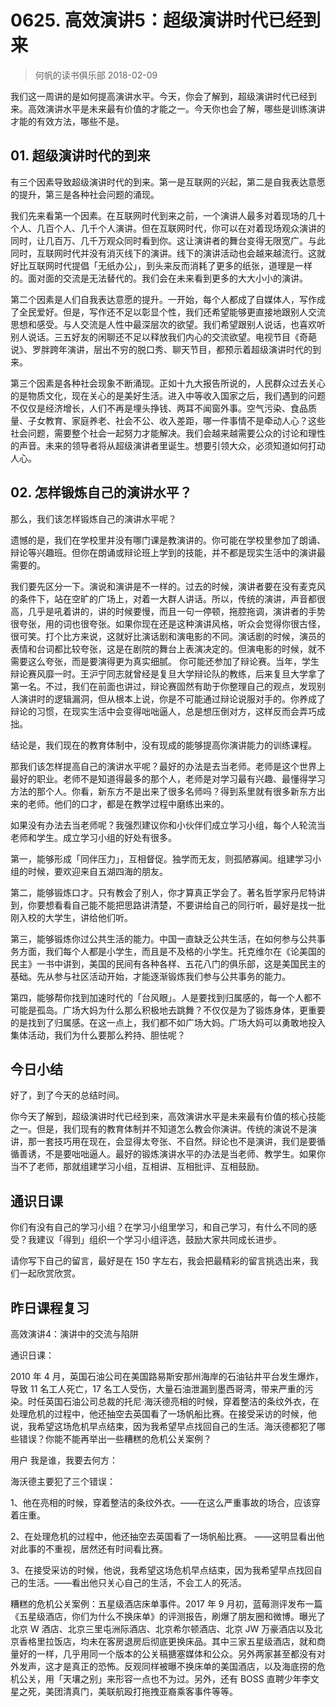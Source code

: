 # 0625. 高效演讲5：超级演讲时代已经到来
> 何帆的读书俱乐部
2018-02-09

我们这一周讲的是如何提高演讲水平。今天，你会了解到，超级演讲时代已经到来。高效演讲水平是未来最有价值的才能之一。今天你也会了解，哪些是训练演讲才能的有效方法，哪些不是。

## 01. 超级演讲时代的到来

有三个因素导致超级演讲时代的到来。第一是互联网的兴起，第二是自我表达意愿的提升，第三是各种社会问题的涌现。

我们先来看第一个因素。在互联网时代到来之前，一个演讲人最多对着现场的几十个人、几百个人、几千个人演讲。但在互联网时代，你可以在对着现场观众演讲的同时，让几百万、几千万观众同时看到你。这让演讲者的舞台变得无限宽广。与此同时，互联网时代并没有消灭线下的演讲。线下的演讲活动也会越来越流行。这就好比互联网时代提倡「无纸办公」，到头来反而消耗了更多的纸张，道理是一样的。面对面的交流是无法替代的。我们会在未来看到更多的大大小小的演讲。

第二个因素是人们自我表达意愿的提升。一开始，每个人都成了自媒体人，写作成了全民爱好。但是，写作还不足以彰显个性，我们还希望能够更直接地跟别人交流思想和感受。与人交流是人性中最深层次的欲望。我们希望跟别人说话，也喜欢听别人说话。三五好友的闲聊还不足以释放我们内心的交流欲望。电视节目《奇葩说》、罗胖跨年演讲，层出不穷的脱口秀、聊天节目，都预示着超级演讲时代的到来。

第三个因素是各种社会现象不断涌现。正如十九大报告所说的，人民群众过去关心的是物质文化，现在关心的是美好生活。进入中等收入国家之后，我们遇到的问题不仅仅是经济增长，人们不再是埋头挣钱、两耳不闻窗外事。空气污染、食品质量、子女教育、家庭养老、社会不公、收入差距，哪一件事情不是牵动人心？这些社会问题，需要整个社会一起努力才能解决。我们会越来越需要公众的讨论和理性的声音。未来的领导者将从超级演讲者里诞生。想要引领大众，必须知道如何打动人心。

## 02. 怎样锻炼自己的演讲水平？

那么，我们该怎样锻炼自己的演讲水平呢？

遗憾的是，我们在学校里并没有哪门课是教演讲的。你可能在学校里参加了朗诵、辩论等兴趣班。但你在朗诵或辩论班上学到的技能，并不都是现实生活中的演讲最需要的。

我们要先区分一下。演说和演讲是不一样的。过去的时候，演讲者要在没有麦克风的条件下，站在空旷的广场上，对着一大群人讲话。所以，传统的演讲，声音都很高，几乎是吼着讲的，讲的时候要慢，而且一句一停顿，拖腔拖调，演讲者的手势很夸张，用的词也很夸张。如果你现在还是这种演讲风格，听众会觉得你很古怪，很可笑。打个比方来说，这就好比演话剧和演电影的不同。演话剧的时候，演员的表情和台词都比较夸张，这是在剧院的舞台上表演决定的。但演电影的时候，就不需要这么夸张，而是要演得更为真实细腻。
你可能还参加了辩论赛。当年，学生辩论赛风靡一时。王沪宁同志就曾经是复旦大学辩论队的教练，后来复旦大学拿了第一名。不过，我们在前面也讲过，辩论赛固然有助于你整理自己的观点，发现别人演讲时的逻辑漏洞，但从根本上说，你是不可能通过辩论说服对手的。你养成了辩论的习惯，在现实生活中会变得咄咄逼人，总是想压倒对方，这样反而会弄巧成拙。

结论是，我们现在的教育体制中，没有现成的能够提高你演讲能力的训练课程。

那我们该怎样提高自己的演讲水平呢？最好的办法是去当老师。老师是这个世界上最好的职业。老师不是知道得最多的那个人，老师是对学习最有兴趣、最懂得学习方法的那个人。你看，新东方不是出来了很多名师吗？得到系里就有很多新东方出来的老师。他们的口才，都是在教学过程中磨练出来的。

如果没有办法去当老师呢？我强烈建议你和小伙伴们成立学习小组，每个人轮流当老师和学生。成立学习小组的好处有很多。

第一，能够形成「同伴压力」，互相督促。独学而无友，则孤陋寡闻。组建学习小组的时候，要欢迎来自五湖四海的朋友。

第二，能够锻炼口才。只有教会了别人，你才算真正学会了。著名哲学家丹尼特讲到，你要想看看自己能不能把思路讲清楚，不要讲给自己的同行听，最好是找一批刚入校的大学生，讲给他们听。

第三，能够锻炼你过公共生活的能力。中国一直缺乏公共生活，在如何参与公共事务方面，我们每个人都是小学生，而且是不及格的小学生。托克维尔在《论美国的民主》一书中讲到，美国的民间有各种各样、五花八门的俱乐部，这是美国民主的基础。先从参与社区活动开始，才能逐渐锻炼我们参与公共事务的能力。

第四，能够帮你找到加速时代的「台风眼」。人是要找到归属感的，每一个人都不可能是孤岛。广场大妈为什么那么积极地去跳舞？不仅仅是为了锻炼身体，更重要的是找到了归属感。在这一点上，我们都不如广场大妈。广场大妈可以勇敢地投入集体活动，我们为什么要那么矜持、胆怯呢？

## 今日小结

好了，到了今天的总结时间。

你今天了解到，超级演讲时代已经到来，高效演讲水平是未来最有价值的核心技能之一。但是，我们现有的教育体制并不知道怎么教会你演讲。传统的演说不是演讲，那一套技巧用在现在，会显得太夸张、不自然。辩论也不是演讲，我们是要循循善诱，不是要咄咄逼人。最好的锻炼演讲水平的办法是当老师、教学生。如果你当不了老师，那就组建学习小组，互相讲、互相批评、互相鼓励。

## 通识日课

你们有没有自己的学习小组？在学习小组里学习，和自己学习，有什么不同的感受？我建议「得到」组织一个学习小组评选，鼓励大家共同成长进步。

请你写下自己的留言，最好是在 150 字左右，我会把最精彩的留言挑选出来，我们一起欣赏欣赏。

## 昨日课程复习

高效演讲4：演讲中的交流与陷阱

通识日课：

2010 年 4 月，英国石油公司在美国路易斯安那州海岸的石油钻井平台发生爆炸，导致 11 名工人死亡，17 名工人受伤，大量石油泄漏到墨西哥湾，带来严重的污染。时任英国石油公司总裁的托尼·海沃德亮相的时候，穿着整洁的条纹外衣，在处理危机的过程中，他还抽空去英国看了一场帆船比赛。在接受采访的时候，他说，我希望这场危机早点结束，因为我希望早点找回自己的生活。海沃德都犯了哪些错误？你能不能再举出一些糟糕的危机公关案例？

用户 我是谁，我要去何方：

海沃德主要犯了三个错误：

1、他在亮相的时候，穿着整洁的条纹外衣。——在这么严重事故的场合，应该穿着庄重。

2、在处理危机的过程中，他还抽空去英国看了一场帆船比赛。 ——这明显看出他对此事的不重视，居然还有时间看比赛。

3、在接受采访的时候，他说，我希望这场危机早点结束，因为我希望早点找回自己的生活。——看出他只关心自己的生活，不会工人的死活。

糟糕的危机公关案例：五星级酒店床单事件。2017 年 9 月初，蓝莓测评发布一篇《五星级酒店，你们为什么不换床单》的评测报告，刷爆了朋友圈和微博。曝光了北京 W 酒店、北京三里屯洲际酒店、北京希尔顿酒店、北京 JW 万豪酒店以及北京香格里拉饭店，均未在客房退房后彻底更换床品。其中三家五星级酒店，就和商量好的一样，几乎用同一个版本的公关稿搪塞媒体和公众。另外两家甚至都没有对外发声，这才是真正的恐怖。反观同样被曝不换床单的美国酒店，以及海底捞的危机公关，用「天壤之别」来形容一点也不为过。另外，还有 BOSS 直聘少年李文星之死，美团清真门，美联航殴打拖拽亚裔乘客事件等等。




